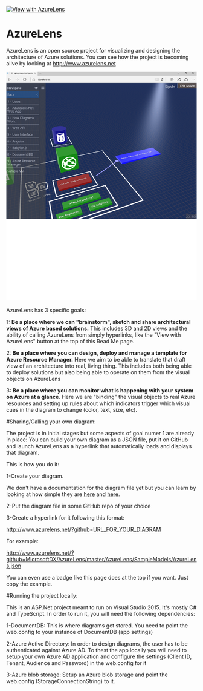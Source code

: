 [![View with AzureLens](https://azurelenspublic.blob.core.windows.net/img/azurelensbadge.png)](http://www.azurelens.net/?github=MicrosoftDX/AzureLens/master/AzureLens/SampleModels/AzureLens.json)

# AzureLens
AzureLens is an open source project for visualizing and designing the architecture of Azure solutions. You can see how the project is becoming alive by looking at http://www.azurelens.net

<img src="doc/AzureLens.png" width="700">

AzureLens has 3 specific goals:

1: <b>Be a place where we can "brainstorm", sketch and share architectural views of Azure based solutions.</b> This includes 3D and 2D views and the ability of calling AzureLens from simply hyperlinks, like the "View with AzureLens" button at the top of this Read Me page.

2: <b>Be a place where you can design, deploy and manage a template for Azure Resource Manager.</b> Here we aim to be able to translate that draft view of an architecture into real, living thing. This includes both being able to deploy solutions but also being able to operate on them from the visual objects on AzureLens

3: <b>Be a place where you can monitor what is happening with your system on Azure at a glance</b>. Here we are "binding" the visual objects to real Azure resources and setting up rules about which indicators trigger which visual cues in the diagram to change (color, text, size, etc).

#Sharing/Calling your own diagram:

The project is in initial stages but some aspects of goal numer 1 are already in place: You can build your own diagram as a JSON file, put it on GitHub and launch AzureLens as a hyperlink that automatically loads and displays that diagram.

This is how you do it:

1-Create your diagram. 

We don't have a documentation for the diagram file yet but you can learn by looking at how simple they are <a href="https://github.com/MicrosoftDX/AzureLens/blob/master/AzureLens/SampleModels/AzureLens.json">here</a> and <a href="https://github.com/MicrosoftDX/AzureLens/blob/master/AzureLens/SampleModels/FaceDemo.json">here</a>.

2-Put the diagram file in some GitHub repo of your choice

3-Create a hyperlink for it following this format:

http://www.azurelens.net/?github=URL_FOR_YOUR_DIAGRAM

For example:

http://www.azurelens.net/?github=MicrosoftDX/AzureLens/master/AzureLens/SampleModels/AzureLens.json

You can even use a badge like this page does at the top if you want. Just copy the example.


#Running the project locally:

This is an ASP.Net project meant to run on Visual Studio 2015. It's mostly C# and TypeScript. In order to run it, you will need the following dependencies:

1-DocumentDB: This is where diagrams get stored. You need to point the web.config to your instance of DocumentDB (app settings)

2-Azure Active Directory: In order to design diagrams, the user has to be authenticated against Azure AD. To thest the app locally you will need to setup your own Azure AD application and configure the settings (Client ID, Tenant, Audience and Password) in the web.config for it

3-Azure blob storage: Setup an Azure blob storage and point the web.config (StorageConnectionString) to it.
